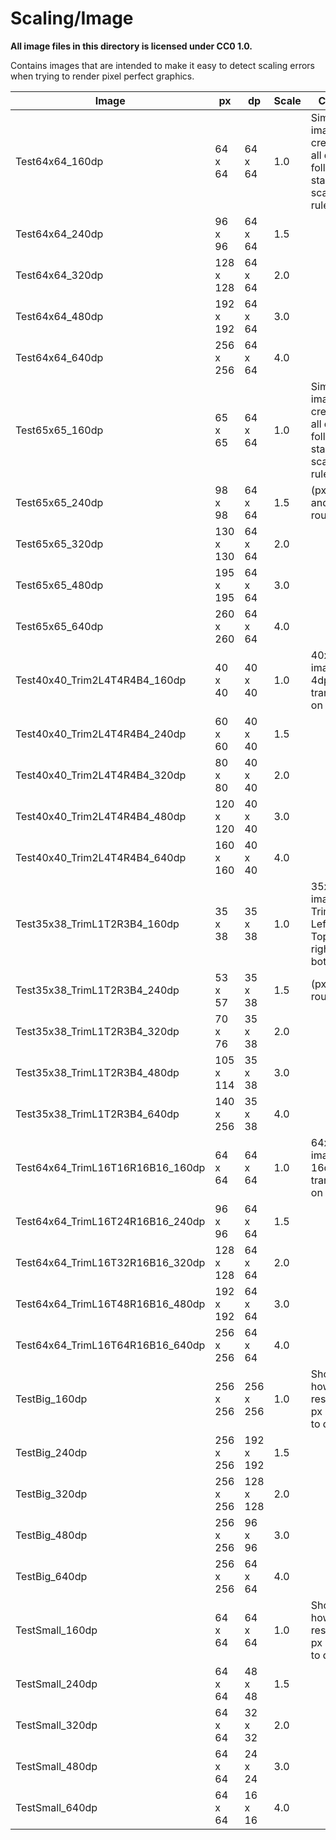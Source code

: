 # Scaling/Image

**All image files in this directory is licensed under CC0 1.0.**

Contains images that are intended to make it easy to detect scaling errors when trying to render pixel perfect graphics.

Image                            | px        | dp        | Scale | Comment
---------------------------------|-----------|-----------|-------|-------------------------------------------------------------
Test64x64_160dp                  |  64 x  64 |  64 x  64 |   1.0 | Simple image created for all dp's following standard scaling rules.
Test64x64_240dp                  |  96 x  96 |  64 x  64 |   1.5 |
Test64x64_320dp                  | 128 x 128 |  64 x  64 |   2.0 |
Test64x64_480dp                  | 192 x 192 |  64 x  64 |   3.0 |
Test64x64_640dp                  | 256 x 256 |  64 x  64 |   4.0 |
Test65x65_160dp                  |  65 x  65 |  64 x  64 |   1.0 | Simple image created for all dp's following standard scaling rules.
Test65x65_240dp                  |  98 x  98 |  64 x  64 |   1.5 | (px width and height rounded)
Test65x65_320dp                  | 130 x 130 |  64 x  64 |   2.0 |
Test65x65_480dp                  | 195 x 195 |  64 x  64 |   3.0 |
Test65x65_640dp                  | 260 x 260 |  64 x  64 |   4.0 |
Test40x40_Trim2L4T4R4B4_160dp    |  40 x  40 |  40 x  40 |   1.0 | 40x40dp image with 4dp of transparency on all sides.
Test40x40_Trim2L4T4R4B4_240dp    |  60 x  60 |  40 x  40 |   1.5 |
Test40x40_Trim2L4T4R4B4_320dp    |  80 x  80 |  40 x  40 |   2.0 |
Test40x40_Trim2L4T4R4B4_480dp    | 120 x 120 |  40 x  40 |   3.0 |
Test40x40_Trim2L4T4R4B4_640dp    | 160 x 160 |  40 x  40 |   4.0 |
Test35x38_TrimL1T2R3B4_160dp     |  35 x  38 |  35 x  38 |   1.0 | 35x38dp image with Trim Left=1dp, Top=2dp, right=3dp, bottom=4dp.
Test35x38_TrimL1T2R3B4_240dp     |  53 x  57 |  35 x  38 |   1.5 | (px width rounded)
Test35x38_TrimL1T2R3B4_320dp     |  70 x  76 |  35 x  38 |   2.0 |
Test35x38_TrimL1T2R3B4_480dp     | 105 x 114 |  35 x  38 |   3.0 |
Test35x38_TrimL1T2R3B4_640dp     | 140 x 256 |  35 x  38 |   4.0 |
Test64x64_TrimL16T16R16B16_160dp |  64 x  64 |  64 x  64 |   1.0 | 64x64dp image with 16dp of transparency on all sides.
Test64x64_TrimL16T24R16B16_240dp |  96 x  96 |  64 x  64 |   1.5 |
Test64x64_TrimL16T32R16B16_320dp | 128 x 128 |  64 x  64 |   2.0 |
Test64x64_TrimL16T48R16B16_480dp | 192 x 192 |  64 x  64 |   3.0 |
Test64x64_TrimL16T64R16B16_640dp | 256 x 256 |  64 x  64 |   4.0 |
TestBig_160dp                    | 256 x 256 | 256 x 256 |   1.0 | Showcases how the resolution in px resolves to dp.
TestBig_240dp                    | 256 x 256 | 192 x 192 |   1.5 |
TestBig_320dp                    | 256 x 256 | 128 x 128 |   2.0 |
TestBig_480dp                    | 256 x 256 |  96 x  96 |   3.0 |
TestBig_640dp                    | 256 x 256 |  64 x  64 |   4.0 |
TestSmall_160dp                  |  64 x  64 |  64 x  64 |   1.0 | Showcases how the resolution in px resolves to dp.
TestSmall_240dp                  |  64 x  64 |  48 x  48 |   1.5 |
TestSmall_320dp                  |  64 x  64 |  32 x  32 |   2.0 |
TestSmall_480dp                  |  64 x  64 |  24 x  24 |   3.0 |
TestSmall_640dp                  |  64 x  64 |  16 x  16 |   4.0 |
